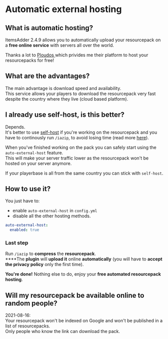 # Automatic external hosting

## What is automatic hosting?

ItemsAdder 2.4.9 allows you to automatically upload your resourcepack on a **free online service** with servers all over the world.

Thanks a lot to [Ploudos ](https://ploudos.com/it/)which privides me their platform to host your resourcepacks for free!

## What are the advantages?

The main advantage is download speed and availability.  
This service allows your players to download the resourcepack very fast despite the country where they live \(cloud based platform\).

## I already use self-host, is this better?

Depends.  
It's better to use [self-host](resourcepack-self-hosting.md) if you're working on the resourcepack and you have to continously run `/iazip`, to avoid losing time \(read more [here](../tips-for-fastest-usage.md)\).

When you've finished working on the pack you can safely start using the `auto-external-host` feature.  
This will make your server traffic lower as the resourcepack won't be hosted on your server anymore.

If your playerbase is all from the same country you can stick with `self-host`.

## How to use it?

You just have to:

* enable `auto-external-host` in `config.yml` 
* disable all the other hosting methods.

```yaml
auto-external-host:
  enabled: true
```

### Last step

Run `/iazip` to **compress** the **resourcepack**.  
****The **plugin** will **upload it** online **automatically** \(you will have to **accept the privacy policy** only the first time\).

**You're done!** Nothing else to do, enjoy your **free automated resourcepack hosting**.

## Will my resourcepack be available online to random people?

2021-08-16:  
Your resourcepack won't be indexed on Google and won't be published in a list of resourcepacks.  
Only people who know the link can download the pack.

